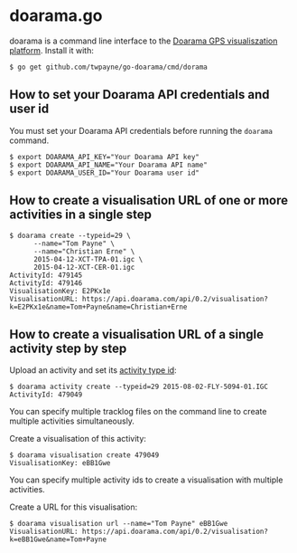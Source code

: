 # doarama.go

doarama is a command line interface to the [Doarama GPS visualiszation
platform](http://www.doarama.com/).  Install it with:

    $ go get github.com/twpayne/go-doarama/cmd/dorama

## How to set your Doarama API credentials and user id

You must set your Doarama API credentials before running the `doarama` command.

    $ export DOARAMA_API_KEY="Your Doarama API key"
    $ export DOARAMA_API_NAME="Your Doarama API name"
    $ export DOARAMA_USER_ID="Your Doarama user id"

## How to create a visualisation URL of one or more activities in a single step

    $ doarama create --typeid=29 \
          --name="Tom Payne" \
          --name="Christian Erne" \
          2015-04-12-XCT-TPA-01.igc \
          2015-04-12-XCT-CER-01.igc
    ActivityId: 479145
    ActivityId: 479146
    VisualisationKey: E2PKx1e
    VisualisationURL: https://api.doarama.com/api/0.2/visualisation?k=E2PKx1e&name=Tom+Payne&name=Christian+Erne

## How to create a visualisation URL of a single activity step by step

Upload an activity and set its [activity type
id](https://api.doarama.com/api/0.2/activityType):

    $ doarama activity create --typeid=29 2015-08-02-FLY-5094-01.IGC
    ActivityId: 479049

You can specify multiple tracklog files on the command line to create multiple
activities simultaneously.

Create a visualisation of this activity:

    $ doarama visualisation create 479049
    VisualisationKey: eBB1Gwe

You can specify multiple activity ids to create a visualisation with multiple
activities.

Create a URL for this visualisation:

    $ doarama visualisation url --name="Tom Payne" eBB1Gwe
    VisualisationURL: https://api.doarama.com/api/0.2/visualisation?k=eBB1Gwe&name=Tom+Payne
